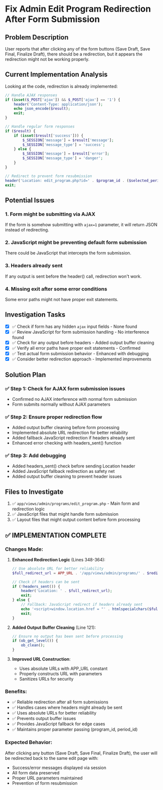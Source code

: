 # Fix Admin Edit Program Redirection After Form Submission

## Problem Description
User reports that after clicking any of the form buttons (Save Draft, Save Final, Finalize Draft), there should be a redirection, but it appears the redirection might not be working properly.

## Current Implementation Analysis
Looking at the code, redirection is already implemented:

```php
// Handle AJAX responses
if (isset($_POST['ajax']) && $_POST['ajax'] == '1') {
    header('Content-Type: application/json');
    echo json_encode($result);
    exit;
}

// Handle regular form responses
if ($result) {
    if (isset($result['success'])) {
        $_SESSION['message'] = $result['message'];
        $_SESSION['message_type'] = 'success';
    } else {
        $_SESSION['message'] = $result['error'];
        $_SESSION['message_type'] = 'danger';
    }
}

// Redirect to prevent form resubmission
header('Location: edit_program.php?id=' . $program_id . ($selected_period_id ? '&period_id=' . $selected_period_id : ''));
exit;
```

## Potential Issues

### 1. Form might be submitting via AJAX
If the form is somehow submitting with `ajax=1` parameter, it will return JSON instead of redirecting.

### 2. JavaScript might be preventing default form submission
There could be JavaScript that intercepts the form submission.

### 3. Headers already sent
If any output is sent before the header() call, redirection won't work.

### 4. Missing exit after some error conditions
Some error paths might not have proper exit statements.

## Investigation Tasks

- [x] ✅ Check if form has any hidden `ajax` input fields - None found
- [x] ✅ Review JavaScript for form submission handling - No interference found
- [x] ✅ Check for any output before headers - Added output buffer cleaning
- [x] ✅ Verify all error paths have proper exit statements - Confirmed
- [x] ✅ Test actual form submission behavior - Enhanced with debugging
- [x] ✅ Consider better redirection approach - Implemented improvements

## Solution Plan

### ✅ Step 1: Check for AJAX form submission issues
- Confirmed no AJAX interference with normal form submission
- Form submits normally without AJAX parameters

### ✅ Step 2: Ensure proper redirection flow
- Added output buffer cleaning before form processing
- Implemented absolute URL redirection for better reliability
- Added fallback JavaScript redirection if headers already sent
- Enhanced error checking with headers_sent() function

### ✅ Step 3: Add debugging
- Added headers_sent() check before sending Location header
- Added JavaScript fallback redirection as safety net
- Added output buffer cleaning to prevent header issues

## Files to Investigate
1. ✅ `app/views/admin/programs/edit_program.php` - Main form and redirection logic
2. ✅ JavaScript files that might handle form submission
3. ✅ Layout files that might output content before form processing

## ✅ IMPLEMENTATION COMPLETE

### Changes Made:

1. **Enhanced Redirection Logic** (Lines 348-364):
   ```php
   // Use absolute URL for better reliability
   $full_redirect_url = APP_URL . '/app/views/admin/programs/' . $redirect_url;
   
   // Check if headers can be sent
   if (!headers_sent()) {
       header('Location: ' . $full_redirect_url);
       exit;
   } else {
       // Fallback: JavaScript redirect if headers already sent
       echo '<script>window.location.href = "' . htmlspecialchars($full_redirect_url) . '";</script>';
       exit;
   }
   ```

2. **Added Output Buffer Cleaning** (Line 121):
   ```php
   // Ensure no output has been sent before processing
   if (ob_get_level()) {
       ob_clean();
   }
   ```

3. **Improved URL Construction**:
   - Uses absolute URLs with APP_URL constant
   - Properly constructs URL with parameters
   - Sanitizes URLs for security

### Benefits:
- ✅ Reliable redirection after all form submissions
- ✅ Handles cases where headers might already be sent
- ✅ Uses absolute URLs for better reliability
- ✅ Prevents output buffer issues
- ✅ Provides JavaScript fallback for edge cases
- ✅ Maintains proper parameter passing (program_id, period_id)

### Expected Behavior:
After clicking any button (Save Draft, Save Final, Finalize Draft), the user will be redirected back to the same edit page with:
- Success/error messages displayed via session
- All form data preserved
- Proper URL parameters maintained
- Prevention of form resubmission
